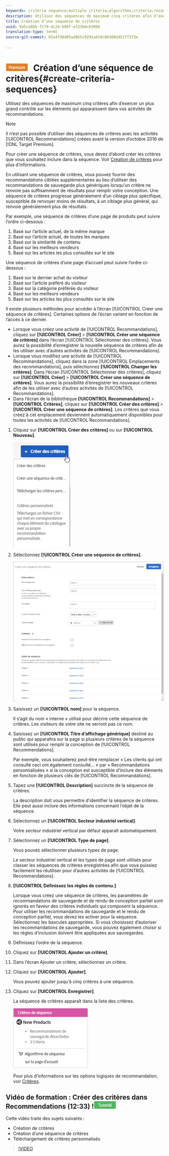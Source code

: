 ```yaml
---
keywords: criteria sequence;multiple criteria;algorithms;criteria;recommendations criteria
description: Utilisez des séquences de maximum cinq critères afin d’exercer un plus grand contrôle sur les éléments qui apparaissent dans vos activités de recommandations.
title: Création d’une séquence de critères
uuid: 9a5ca86b-fc79-4c24-b86f-e333b0c63088
translation-type: tm+mt
source-git-commit: 65a4fd0d05ad065c9291a83dc0b3066451f7373e

---
```



# ![PREMIUM](/help/assets/premium.png) Création d’une séquence de critères{#create-criteria-sequences}

Utilisez des séquences de maximum cinq critères afin d’exercer un plus grand contrôle sur les éléments qui apparaissent dans vos activités de recommandations.

>[!NOTE]
>
>Il n’est pas possible d’utiliser des séquences de critères avec les activités [!UICONTROL Recommendations] créées avant la version d’octobre 2016 de [!DNL Target Premium].

Pour créer une séquence de critères, vous devez d’abord créer les critères que vous souhaitez inclure dans la séquence. Voir [Création de critères](../../c-recommendations/c-algorithms/create-new-algorithm.md#task_8A9CB465F28D44899F69F38AD27352FE) pour plus d’informations.

En utilisant une séquence de critères, vous pouvez fournir des recommandations ciblées supplémentaires au lieu d’utiliser des recommandations de sauvegarde plus génériques lorsqu’un critère ne renvoie pas suffisamment de résultats pour remplir votre conception. Une séquence de critères progresse généralement d’un ciblage plus spécifique, susceptible de renvoyer moins de résultats, à un ciblage plus général, qui renvoie généralement plus de résultats.

Par exemple, une séquence de critères d’une page de produits peut suivre l’ordre ci-dessous :

1. Basé sur l’article actuel, de la même marque
1. Basé sur l’article actuel, de toutes les marques
1. Basé sur la similarité de contenu
1. Basé sur les meilleurs vendeurs
1. Basé sur les articles les plus consultés sur le site

Une séquence de critères d’une page d’accueil peut suivre l’ordre ci-dessous :

1. Basé sur le dernier achat du visiteur
1. Basé sur l’article préféré du visiteur
1. Basé sur la catégorie préférée du visiteur
1. Basé sur les meilleurs vendeurs
1. Basé sur les articles les plus consultés sur le site

Il existe plusieurs méthodes pour accéder à l’écran [!UICONTROL Créer une séquence de critères]. Certaines options de l’écran varient en fonction de l’accès à ce dernier.

* Lorsque vous créez une activité de [!UICONTROL Recommandations], cliquez sur **[!UICONTROL Créer]** > **[!UICONTROL Créer une séquence de critères]** dans l’écran [!UICONTROL Sélectionner des critères]. Vous aurez la possibilité d’enregistrer la nouvelle séquence de critères afin de les utiliser avec d’autres activités de [!UICONTROL Recommandations].
* Lorsque vous modifiez une activité de [!UICONTROL Recommandations], cliquez dans la zone [!UICONTROL Emplacements des recommandations], puis sélectionnez **[!UICONTROL Changer les critères]**. Dans l’écran [!UICONTROL Sélectionner des critères], cliquez sur **[!UICONTROL Créer]** > **[!UICONTROL Créer une séquence de critères]**. Vous aurez la possibilité d’enregistrer les nouveaux critères afin de les utiliser avec d’autres activités de [!UICONTROL Recommandations].
* Dans l’écran de la bibliothèque **[!UICONTROL Recommandations]** > **[!UICONTROL Critères]**, cliquez sur **[!UICONTROL Créer des critères]** > **[!UICONTROL Créer une séquence de critères]**. Les critères que vous créez à cet emplacement deviennent automatiquement disponibles pour toutes les activités de [!UICONTROL Recommandations].

1. Cliquez sur **[!UICONTROL Créer des critères]** ou sur **[!UICONTROL Nouveau]**.

   ![Créer de nouveaux critères](/help/c-recommendations/c-algorithms/assets/button_CreateCriteria_new.png)

1. Sélectionnez **[!UICONTROL Créer une séquence de critères]**.

   ![](assets/CreateCriteriaSequence.png)

1. Saisissez un **[!UICONTROL nom]** pour la séquence.

   Il s’agit du nom « interne » utilisé pour décrire cette séquence de critères. Les visiteurs de votre site ne verront pas ce nom.
1. Saisissez un **[!UICONTROL Titre d’affichage générique]** destiné au public qui apparaîtra sur la page si plusieurs critères de la séquence sont utilisés pour remplir la conception de [!UICONTROL Recommendations].

   Par exemple, vous souhaiterez peut-être remplacer « Les clients qui ont consulté ceci ont également consulté... » par « Recommandations personnalisées » si la conception est susceptible d’inclure des éléments en fonction de plusieurs clés de [!UICONTROL Recommandations].
1. Tapez une **[!UICONTROL Description]** succincte de la séquence de critères.

   La description doit vous permettre d’identifier la séquence de critères. Elle peut aussi inclure des informations concernant l’objet de la séquence.
1. Sélectionnez un **[!UICONTROL Secteur industriel vertical]**.

   Votre secteur industriel vertical par défaut apparaît automatiquement.
1. Sélectionnez un **[!UICONTROL Type de page]**.

   Vous pouvez sélectionner plusieurs types de page.

   Le secteur industriel vertical et les types de page sont utilisés pour classer les séquences de critères enregistrées afin que vous puissiez facilement les réutiliser pour d’autres activités de [!UICONTROL Recommandations].
1. **[!UICONTROL Définissez les règles de contenu.]**

   Lorsque vous créez une séquence de critères, les paramètres de recommandations de sauvegarde et de rendu de conception partiel sont ignorés en faveur des critères individuels qui composent la séquence. Pour utiliser les recommandations de sauvegarde et le rendu de conception partiel, vous devez les activer pour la séquence. Sélectionnez les bascules appropriées. Si vous choisissez d’autoriser les recommandations de sauvegarde, vous pouvez également choisir si les règles d’inclusion doivent être appliquées aux sauvegardes.
1. Définissez l’ordre de la séquence.

1. Cliquez sur **[!UICONTROL Ajouter un critère]**.
1. Dans l’écran Ajouter un critère, sélectionnez un critère.
1. Cliquez sur **[!UICONTROL Ajouter]**.

   Vous pouvez ajouter jusqu’à cinq critères à une séquence.
1. Cliquez sur **[!UICONTROL Enregistrer]**.

   La séquence de critères apparaît dans la liste des critères.

   ![](assets/CriteriaSequenceCard.png)

   Pour plus d’informations sur les options logiques de recommandation, voir [Critères](../../c-recommendations/c-algorithms/algorithms.md#concept_4BD01DC437F543C0A13621C93A302750).

## Vidéo de formation : Créer des critères dans Recommendations (12:33) !![Tutorial badge](/help/assets/tutorial.png)

Cette vidéo traite des sujets suivants :

* Création de critères
* Création d’une séquence de critères
* Téléchargement de critères personnalisés

>[!VIDEO](https://video.tv.adobe.com/v/27694?quality=12)
